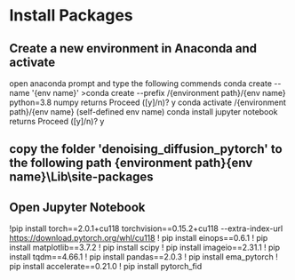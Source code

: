# Install Packages
## Create a new environment in Anaconda and activate
open anaconda prompt and type the following commends
conda create --name '{env name}'  >conda create --prefix /{environment path}/{env name} python=3.8 numpy
returns Proceed ([y]/n)? y
conda activate /{environment path}/{env name} (self-defined env name)
conda install jupyter notebook
returns Proceed ([y]/n)? y

## copy the folder 'denoising_diffusion_pytorch' to the following path \{environment path}\{env name}\Lib\site-packages

## Open Jupyter Notebook
!pip install torch==2.0.1+cu118 torchvision==0.15.2+cu118 --extra-index-url https://download.pytorch.org/whl/cu118
! pip install einops==0.6.1
! pip install matplotlib==3.7.2
! pip install scipy
! pip install imageio==2.31.1
! pip install tqdm==4.66.1
! pip install pandas==2.0.3
! pip install ema_pytorch
! pip install accelerate==0.21.0
! pip install pytorch_fid

